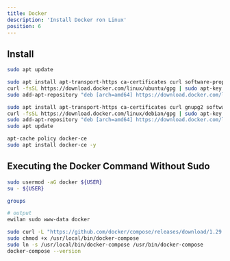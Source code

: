 ```yaml
---
title: Docker
description: 'Install Docker ron Linux'
position: 6
---
```


## Install

```bash
sudo apt update
```

<content-code-group>
  <content-code-block label="Ubuntu" active>

  ```bash
  sudo apt install apt-transport-https ca-certificates curl software-properties-common
  curl -fsSL https://download.docker.com/linux/ubuntu/gpg | sudo apt-key add -
  sudo add-apt-repository "deb [arch=amd64] https://download.docker.com/linux/ubuntu focal stable"
  ```

  </content-code-block>
  <content-code-block label="Debian">

  ```bash
  sudo apt install apt-transport-https ca-certificates curl gnupg2 software-properties-common
  curl -fsSL https://download.docker.com/linux/debian/gpg | sudo apt-key add -
  sudo add-apt-repository "deb [arch=amd64] https://download.docker.com/linux/debian $(lsb_release -cs) stable"
  sudo apt update
  ```

  </content-code-block>
</content-code-group>

```bash
apt-cache policy docker-ce
sudo apt install docker-ce -y
```

## Executing the Docker Command Without Sudo

```bash
sudo usermod -aG docker ${USER}
su - ${USER}
```

```bash
groups
```

```bash
# output
ewilan sudo www-data docker
```

```bash
sudo curl -L "https://github.com/docker/compose/releases/download/1.29.2/docker-compose-$(uname -s)-$(uname -m)" -o /usr/local/bin/docker-compose
sudo chmod +x /usr/local/bin/docker-compose
sudo ln -s /usr/local/bin/docker-compose /usr/bin/docker-compose
docker-compose --version
```
